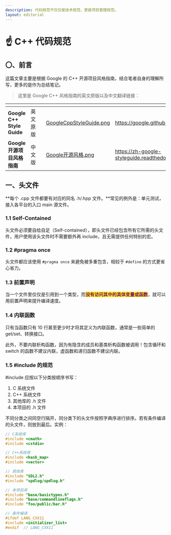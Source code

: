 ```yaml
---
description: 代码规范不仅仅是技术规范，更是项目管理规范。
layout: editorial
---
```


# ☝ C++ 代码规范

## 〇、前言

这篇文章主要是根据 Google 的 C++ 开源项目风格指南，结合笔者自身的理解所写，更多的是作为总结笔记。

> 这里是 Google C++ 风格指南的英文原版以及中文翻译链接：

<table data-view="cards"><thead><tr><th></th><th></th><th></th><th data-hidden data-card-cover data-type="files"></th><th data-hidden data-card-target data-type="content-ref"></th></tr></thead><tbody><tr><td><strong>Google C++ Style Guide</strong></td><td>英文原版</td><td></td><td><a href=".gitbook/assets/GoogleCppStyleGuide.png">GoogleCppStyleGuide.png</a></td><td><a href="https://google.github.io/styleguide/cppguide.html">https://google.github.io/styleguide/cppguide.html</a></td></tr><tr><td><strong>Google 开源项目风格指南</strong></td><td>中文版</td><td></td><td><a href=".gitbook/assets/Google开源风格.png">Google开源风格.png</a></td><td><a href="https://zh-google-styleguide.readthedocs.io/en/latest/">https://zh-google-styleguide.readthedocs.io/en/latest/</a></td></tr></tbody></table>

## 一、头文件

**每个 .cpp 文件都要有对应的同名 .h/.hpp 文件。**常见的例外是：单元测试，接入各平台的入口 main 源文件。

### 1.1 Self-Contained

头文件必须要自给自足（Self-contained），即头文件已经包含所有它所需的头文件，用户使用该头文件时不需要额外再 include，且无需提供任何特别的宏。

### 1.2 #pragma once

头文件都应该使用 `#pragma once` 来避免被多重包含，相较于 `#define` 的方式更省心省力。

### 1.3 前置声明

当一个文件里仅仅是引用到一个类型，而<mark style="color:purple;">**没有访问其中的具体变量或函数**</mark>，就可以用前置声明来提升编译速度。

### 1.4 内联函数

只有当函数只有 10 行甚至更少时才将其定义为内联函数，通常是一些简单的 get/set、转换接口。

此外，不要内联析构函数，因为有隐含的成员和基类析构函数被调用！包含循环和 switch 的函数不建议内联，虚函数和递归函数不建议内联。

### 1.5 #include 的规范

\#include 应按以下分类按顺序书写：

1. C 系统文件
2. C++ 系统文件
3. 其他库的 .h 文件
4. 本项目的 .h 文件

不同分类之间同空行隔开，同分类下的头文件按照字典序进行排序。若有条件编译的头文件，则放到最后。实例：

```cpp
// C系统库
#include <cmath>
#include <cstdio>

// C++系统库
#include <hash_map>
#include <vector>

// 其他库
#include "SDL2.h"
#include "spdlog/spdlog.h"

// 本项目库
#include "base/basictypes.h"
#include "base/commandlineflags.h"
#include "foo/public/bar.h"

// 条件编译
#ifdef LANG_CXX11
#include <initializer_list>
#endif  // LANG_CXX11
```

